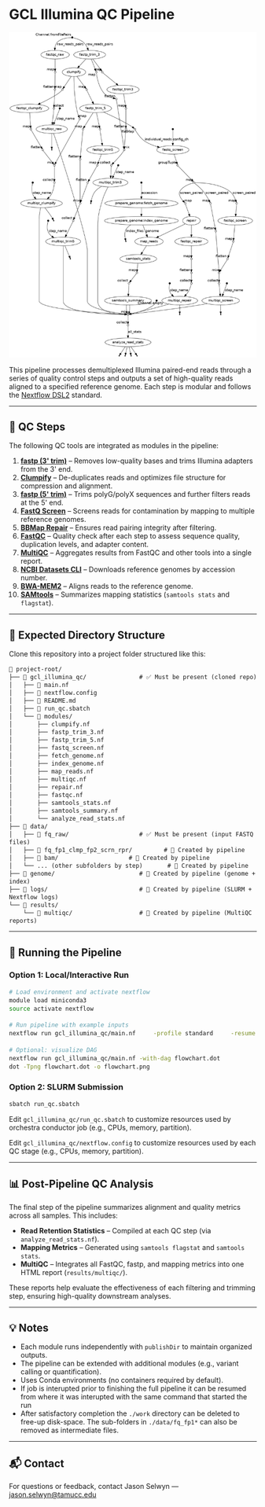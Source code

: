 # GCL Illumina QC Pipeline

![](pipeline_dag.png)

This pipeline processes demultiplexed Illumina paired-end reads through a series of quality control steps and outputs a set of high-quality reads aligned to a specified reference genome. Each step is modular and follows the [Nextflow DSL2](https://www.nextflow.io/docs/latest/dsl2.html) standard.

---

## 🔧 QC Steps

The following QC tools are integrated as modules in the pipeline:

1. **[fastp (3' trim)](https://github.com/OpenGene/fastp)** – Removes low-quality bases and trims Illumina adapters from the 3' end.
2. **[Clumpify](https://jgi.doe.gov/data-and-tools/bbtools/bb-tools-user-guide/clumpify/)** – De-duplicates reads and optimizes file structure for compression and alignment.
3. **[fastp (5' trim)](https://github.com/OpenGene/fastp)** – Trims polyG/polyX sequences and further filters reads at the 5' end.
4. **[FastQ Screen](https://www.bioinformatics.babraham.ac.uk/projects/fastq_screen/)** – Screens reads for contamination by mapping to multiple reference genomes.
5. **[BBMap Repair](https://jgi.doe.gov/data-and-tools/bbtools/bb-tools-user-guide/repair/)** – Ensures read pairing integrity after filtering.
6. **[FastQC](https://www.bioinformatics.babraham.ac.uk/projects/fastqc/)** – Quality check after each step to assess sequence quality, duplication levels, and adapter content.
7. **[MultiQC](https://multiqc.info/)** – Aggregates results from FastQC and other tools into a single report.
8. **[NCBI Datasets CLI](https://www.ncbi.nlm.nih.gov/datasets/docs/v2/)** – Downloads reference genomes by accession number.
9. **[BWA-MEM2](https://github.com/bwa-mem2/bwa-mem2)** – Aligns reads to the reference genome.
10. **[SAMtools](http://www.htslib.org/)** – Summarizes mapping statistics (`samtools stats` and `flagstat`).

---

## 📁 Expected Directory Structure

Clone this repository into a project folder structured like this:

```
📁 project-root/
├── 📁 gcl_illumina_qc/               # ✅ Must be present (cloned repo)
│   ├── 📄 main.nf
│   ├── 📄 nextflow.config
│   ├── 📄 README.md
│   ├── 📄 run_qc.sbatch
│   └── 📁 modules/
│       ├── clumpify.nf
│       ├── fastp_trim_3.nf
│       ├── fastp_trim_5.nf
│       ├── fastq_screen.nf
│       ├── fetch_genome.nf
│       ├── index_genome.nf
│       ├── map_reads.nf
│       ├── multiqc.nf
│       ├── repair.nf
│       ├── fastqc.nf
│       ├── samtools_stats.nf
│       ├── samtools_summary.nf
│       └── analyze_read_stats.nf
├── 📁 data/
│   ├── 📁 fq_raw/                    # ✅ Must be present (input FASTQ files)
│   ├── 📁 fq_fp1_clmp_fp2_scrn_rpr/         # 🚀 Created by pipeline
│   ├── 📁 bam/                    # 🚀 Created by pipeline
│   └── ... (other subfolders by step)       # 🚀 Created by pipeline
├── 📁 genome/                        # 🚀 Created by pipeline (genome + index)
├── 📁 logs/                          # 🚀 Created by pipeline (SLURM + Nextflow logs)
└── 📁 results/
    └── 📁 multiqc/                   # 🚀 Created by pipeline (MultiQC reports)
```

---

## 🚀 Running the Pipeline

### Option 1: Local/Interactive Run

```bash
# Load environment and activate nextflow
module load miniconda3
source activate nextflow

# Run pipeline with example inputs
nextflow run gcl_illumina_qc/main.nf     -profile standard     -resume     --reads "data/fq_raw/*.{1,2}.fq.gz"     --accession "GCA_042920385.1"     --decontam_conffile "configs/contam_db.conf"     --outdir "results"

# Optional: visualize DAG
nextflow run gcl_illumina_qc/main.nf -with-dag flowchart.dot
dot -Tpng flowchart.dot -o flowchart.png
```

### Option 2: SLURM Submission

```bash
sbatch run_qc.sbatch
```

Edit `gcl_illumina_qc/run_qc.sbatch` to customize resources used by orchestra conductor job (e.g., CPUs, memory, partition).

Edit `gcl_illumina_qc/nextflow.config` to customize resources used by each QC stage (e.g., CPUs, memory, partition).

---

## 📊 Post-Pipeline QC Analysis

The final step of the pipeline summarizes alignment and quality metrics across all samples. This includes:

- **Read Retention Statistics** – Compiled at each QC step (via `analyze_read_stats.nf`).
- **Mapping Metrics** – Generated using `samtools flagstat` and `samtools stats`.
- **MultiQC** – Integrates all FastQC, fastp, and mapping metrics into one HTML report (`results/multiqc/`).

These reports help evaluate the effectiveness of each filtering and trimming step, ensuring high-quality downstream analyses.

---

## 💡 Notes

- Each module runs independently with `publishDir` to maintain organized outputs.
- The pipeline can be extended with additional modules (e.g., variant calling or quantification).
- Uses Conda environments (no containers required by default).
- If job is interupted prior to finishing the full pipeline it can be resumed from where it was interupted with the same command that started the run
- After satisfactory completion the `./work` directory can be deleted to free-up disk-space. The sub-folders in `./data/fq_fp1*` can also be removed as intermediate files.

---

## 📬 Contact

For questions or feedback, contact Jason Selwyn — [jason.selwyn@tamucc.edu](mailto:jason.selwyn@tamucc.edu)
